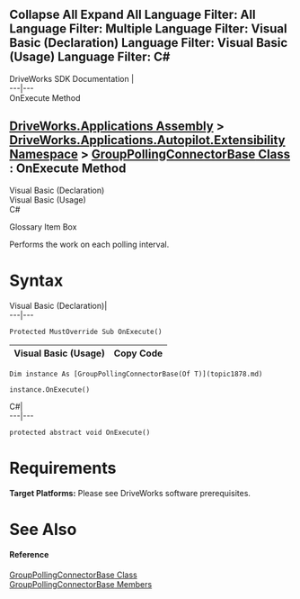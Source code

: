 Collapse All Expand All Language Filter: All  Language Filter: Multiple  Language Filter: Visual Basic (Declaration) Language Filter: Visual Basic (Usage) Language Filter: C#  
---  
DriveWorks SDK Documentation  |   
---|---  
OnExecute Method   
  
[DriveWorks.Applications Assembly](topic13.md) > [DriveWorks.Applications.Autopilot.Extensibility Namespace](topic1633.md) > [GroupPollingConnectorBase<T> Class](topic1878.md) : OnExecute Method  
---  
  
Visual Basic (Declaration)    
Visual Basic (Usage)    
C# 

Glossary Item Box

Performs the work on each polling interval. 

# Syntax

Visual Basic (Declaration)|   
---|---  
      
    
    Protected MustOverride Sub OnExecute()   
  
Visual Basic (Usage)| Copy Code  
---|---  
      
    
    Dim instance As [GroupPollingConnectorBase(Of T)](topic1878.md)
     
    instance.OnExecute()  
  
C#|   
---|---  
      
    
    protected abstract void OnExecute()  
  
# Requirements

**Target Platforms:** Please see DriveWorks software prerequisites.

# See Also

#### Reference

[GroupPollingConnectorBase<T> Class](topic1878.md)   
[GroupPollingConnectorBase<T> Members](topic1879.md)


